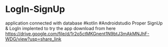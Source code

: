 # LogIn-SignUp
application connected with database
#kotlin
#Androidstudio
Proper SignUp & LogIn implented
to try the app download from here 
              https://drive.google.com/file/d/1r2o5ctMKGnent1N9btJ3mAkMNJhF-WDG/view?usp=share_link
